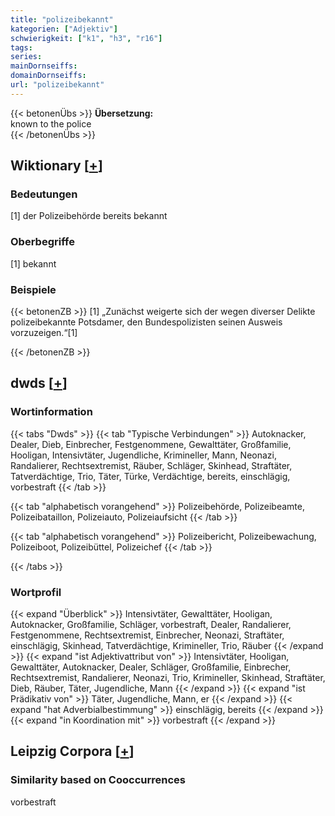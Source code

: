 ```yaml
---
title: "polizeibekannt"
kategorien: ["Adjektiv"]
schwierigkeit: ["k1", "h3", "r16"]
tags:
series:
mainDornseiffs:
domainDornseiffs:
url: "polizeibekannt"
---
```


{{< betonenÜbs >}}
**Übersetzung:**  
known to the police  
{{< /betonenÜbs >}}

## Wiktionary [[+](https://de.wiktionary.org/wiki/polizeibekannt)]

### Bedeutungen
[1] der Polizeibehörde bereits bekannt  

### Oberbegriffe
[1] bekannt  

### Beispiele
{{< betonenZB >}}
[1] „Zunächst weigerte sich der wegen diverser Delikte polizeibekannte Potsdamer, den Bundespolizisten seinen Ausweis vorzuzeigen.“[1]  

{{< /betonenZB >}}


## dwds [[+](https://www.dwds.de/wb/polizeibekannt)]

### Wortinformation
{{< tabs "Dwds" >}}
{{< tab "Typische Verbindungen" >}}
Autoknacker, Dealer, Dieb, Einbrecher, Festgenommene, Gewalttäter, Großfamilie, Hooligan, Intensivtäter, Jugendliche, Krimineller, Mann, Neonazi, Randalierer, Rechtsextremist, Räuber, Schläger, Skinhead, Straftäter, Tatverdächtige, Trio, Täter, Türke, Verdächtige, bereits, einschlägig, vorbestraft
{{< /tab >}}

{{< tab "alphabetisch vorangehend" >}}
Polizeibehörde, Polizeibeamte, Polizeibataillon, Polizeiauto, Polizeiaufsicht
{{< /tab >}}

{{< tab "alphabetisch vorangehend" >}}
Polizeibericht, Polizeibewachung, Polizeiboot, Polizeibüttel, Polizeichef
{{< /tab >}}

{{< /tabs >}}

### Wortprofil
{{< expand "Überblick" >}} Intensivtäter, Gewalttäter, Hooligan, Autoknacker, Großfamilie, Schläger, vorbestraft, Dealer, Randalierer, Festgenommene, Rechtsextremist, Einbrecher, Neonazi, Straftäter, einschlägig, Skinhead, Tatverdächtige, Krimineller, Trio, Räuber {{< /expand >}}
{{< expand "ist Adjektivattribut von" >}} Intensivtäter, Hooligan, Gewalttäter, Autoknacker, Dealer, Schläger, Großfamilie, Einbrecher, Rechtsextremist, Randalierer, Neonazi, Trio, Krimineller, Skinhead, Straftäter, Dieb, Räuber, Täter, Jugendliche, Mann {{< /expand >}}
{{< expand "ist Prädikativ von" >}} Täter, Jugendliche, Mann, er {{< /expand >}}
{{< expand "hat Adverbialbestimmung" >}} einschlägig, bereits {{< /expand >}}
{{< expand "in Koordination mit" >}} vorbestraft {{< /expand >}}

## Leipzig Corpora [[+](https://corpora.uni-leipzig.de/en/res?word=polizeibekannt&corpusId=deu_newscrawl-public_2018)]


### Similarity based on Cooccurrences
vorbestraft

